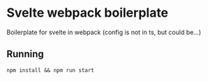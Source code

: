 # Svelte webpack boilerplate

Boilerplate for svelte in webpack (config is not in ts, but could be...)

## Running


```console
npm install && npm run start
```